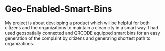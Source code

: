 # Geo-Enabled-Smart-Bins
My project is about developing a product which will be helpful for both citizens and the organizations to maintain a clean city in a smart way. I had used geospatially connected and QRCODE equipped smart bins for an easy generation of the complaint by citizens and generating shortest path to organizations.
